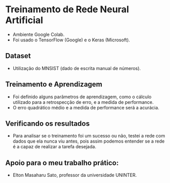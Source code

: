 # Treinamento de Rede Neural Artificial 

- Ambiente Google Colab.
- Foi usado o TensorFlow (Google) e o Keras (Microsoft).
  
## Dataset
- Utilização do MNSIST (dado de escrita manual de números). 

## Treinamento e Aprendizagem
- Foi definido alguns parâmetros de aprendizagem, como o cálculo utilizado para a retrospecção de erro, e a medida de performance.
- O erro quadrático médio e a medida de performance será a acurácia.

## Verificando os resultados
- Para analisar se o treinamento foi um sucesso ou não, testei a rede com dados que ela nunca viu antes, pois assim podemos entender se a rede é a capaz de realizar a tarefa desejada.

## Apoio para o meu trabalho prático:
- Elton Masaharu Sato, professor da universidade UNINTER. 
